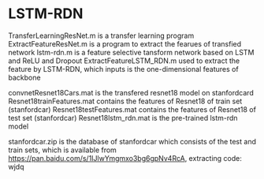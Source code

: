 # LSTM-RDN
TransferLearningResNet.m  is a transfer learning program
ExtractFeatureResNet.m  is a program to extract the fearues of transfied network
lstm-rdn.m  is a feature selective tansform network based on LSTM and ReLU and Dropout
ExtractFeatureLSTM_RDN.m used to extract the feature by LSTM-RDN, which inputs is the one-dimensional features of backbone

convnetResnet18Cars.mat is the transfered resnet18 model on stanfordcard
Resnet18trainFeatures.mat  contains  the features of Resnet18 of train set (stanfordcar)
Resnet18testFeatures.mat  contains  the features of Resnet18 of test set (stanfordcar)
Resnet18lstm_rdn.mat is the pre-trained lstm-rdn model

stanfordcar.zip is the database of stanfordcar which consists of the test and train sets, which is
available from 
https://pan.baidu.com/s/1IJlwYmgmxo3bg6gpNv4RcA, extracting code: wjdq 
